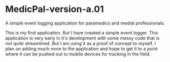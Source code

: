 # MedicPal-version-a.01
A simple event logging application for paramedics and medial professionals.

This is my first application. But I have created a simple event logger.
This application is very early in it's development with some messy code that is not quite streamlined. But I am using it as a proof of concept to myself.
I plan on adding much more to the application and hope to get it to a point where it can be pushed out to mobile devices for tracking in the field. 

